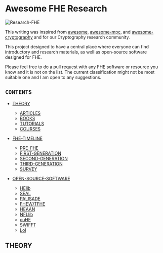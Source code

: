 # Awesome FHE Research

![Research-FHE](https://github.com/arupmondal-cs/Research-FHE/blob/master/Research-FHE.png)

This writing was inspired from [awesome](https://github.com/sindresorhus/awesome), [awesome-mpc](https://github.com/arupmondal-cs/awesome-mpc), and [awesome-cryptography](https://github.com/arupmondal-cs/awesome-cryptography) and for our Cryptography research community.

This project designed to have a central place where everyone can find introductory and research materials, as well as open-source software designed for FHE. 

Please feel free to do a pull request with any FHE software or resource you know and it is not on the list. The current classification might not be most suitable one and I am open to any suggestions.

## **```CONTENTS```**

  * [THEORY](#THEORY)
    * [ARTICLES](#ARTICLES)
    * [BOOKS](#BOOKS)
    * [TUTORIALS](#TUTORIALS)
    * [COURSES](COURSES)
    
  * [FHE-TIMELINE](#FHE-TIMELINE)
    * [PRE-FHE](#PRE-FHE)
    * [FIRST-GENERATION](#FIRST-GENERATION)
    * [SECOND-GENERATION](#SECOND-GENERATION)
    * [THIRD-GENERATION](#THIRD-GENERATION)
    * [SURVEY](#SURVEY)
   
  * [OPEN-SOURCE-SOFTWARE](#OPEN-SOURCE-SOFTWARE)
    * [HElib](#HElib)
    * [SEAL](#SEAL)
    * [PALISADE](#PALISADE)
    * [FHEW/TFHE](#FHEW/TFHE)
    * [HEAAN](#HEAAN)
    * [NFLlib](#NFLlib)
    * [cuHE](#cuHE)
    * [SWIFFT](#SWIFFT)
    * [Lol](#Lol)


 

## THEORY
